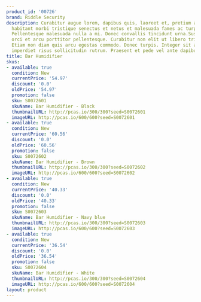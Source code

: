 ```yaml
---
product_id: '00726'
brand: Riddle Security
description: Curabitur augue lorem, dapibus quis, laoreet et, pretium ac, nisi. Pellentesque
  habitant morbi tristique senectus et netus et malesuada fames ac turpis egestas.
  Pellentesque malesuada nulla a mi. Donec convallis tincidunt urna.Suspendisse et
  orci et arcu porttitor pellentesque. Curabitur non elit ut libero tristique sodales.
  Etiam non diam quis arcu egestas commodo. Donec turpis. Integer sit amet mauris
  imperdiet risus sollicitudin rutrum. Praesent et pede vel ante dapibus condimentum.
title: Bar Humidifier
skus:
- available: true
  condition: New
  currentPrice: '54.97'
  discount: '0.0'
  oldPrice: '54.97'
  promotion: false
  sku: S0072601
  skuName: Bar Humidifier - Black
  thumbnailURL: http://pcas.io/300/300?seed=S0072601
  imageURL: http://pcas.io/600/600?seed=S0072601
- available: true
  condition: New
  currentPrice: '60.56'
  discount: '0.0'
  oldPrice: '60.56'
  promotion: false
  sku: S0072602
  skuName: Bar Humidifier - Brown
  thumbnailURL: http://pcas.io/300/300?seed=S0072602
  imageURL: http://pcas.io/600/600?seed=S0072602
- available: true
  condition: New
  currentPrice: '40.33'
  discount: '0.0'
  oldPrice: '40.33'
  promotion: false
  sku: S0072603
  skuName: Bar Humidifier - Navy blue
  thumbnailURL: http://pcas.io/300/300?seed=S0072603
  imageURL: http://pcas.io/600/600?seed=S0072603
- available: true
  condition: New
  currentPrice: '36.54'
  discount: '0.0'
  oldPrice: '36.54'
  promotion: false
  sku: S0072604
  skuName: Bar Humidifier - White
  thumbnailURL: http://pcas.io/300/300?seed=S0072604
  imageURL: http://pcas.io/600/600?seed=S0072604
layout: product
---
```

